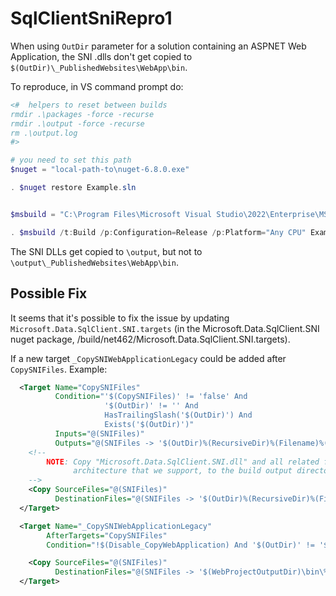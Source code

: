 # SqlClientSniRepro1

When using `OutDir` parameter for a solution containing an ASPNET Web Application,
the SNI .dlls don't get copied to `$(OutDir)\_PublishedWebsites\WebApp\bin`.

To reproduce, in VS command prompt do:

```powershell
<#  helpers to reset between builds 
rmdir .\packages -force -recurse
rmdir .\output -force -recurse
rm .\output.log
#>

# you need to set this path
$nuget = "local-path-to\nuget-6.8.0.exe"

. $nuget restore Example.sln


$msbuild = "C:\Program Files\Microsoft Visual Studio\2022\Enterprise\MSBuild\Current\Bin\amd64\MSBuild.exe"

. $msbuild /t:Build /p:Configuration=Release /p:Platform="Any CPU" Example.sln /p:OutDir=..\output > output.log
```

The SNI DLLs get copied to `\output`, but not to `\output\_PublishedWebsites\WebApp\bin`.


## Possible Fix

It seems that it's possible to fix the issue by updating `Microsoft.Data.SqlClient.SNI.targets` (in the
Microsoft.Data.SqlClient.SNI nuget package, /build/net462/Microsoft.Data.SqlClient.SNI.targets).

If a new target `_CopySNIWebApplicationLegacy` could be added after `CopySNIFiles`. Example:
```xml
  <Target Name="CopySNIFiles"
          Condition="'$(CopySNIFiles)' != 'false' And
                     '$(OutDir)' != '' And
                     HasTrailingSlash('$(OutDir)') And
                     Exists('$(OutDir)')"
          Inputs="@(SNIFiles)"
          Outputs="@(SNIFiles -> '$(OutDir)%(RecursiveDir)%(Filename)%(Extension)')">
    <!--
        NOTE: Copy "Microsoft.Data.SqlClient.SNI.dll" and all related files, for every
              architecture that we support, to the build output directory.        
    -->
    <Copy SourceFiles="@(SNIFiles)"
          DestinationFiles="@(SNIFiles -> '$(OutDir)%(RecursiveDir)%(Filename)%(Extension)')" />
  </Target>

  <Target Name="_CopySNIWebApplicationLegacy"
        AfterTargets="CopySNIFiles" 
        Condition="!$(Disable_CopyWebApplication) And '$(OutDir)' != '$(OutputPath)'">

    <Copy SourceFiles="@(SNIFiles)"
          DestinationFiles="@(SNIFiles -> '$(WebProjectOutputDir)\bin\%(RecursiveDir)%(Filename)%(Extension)')"/>
  </Target>
```
